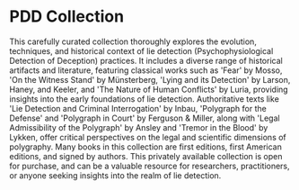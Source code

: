 # PDD Collection
This carefully curated collection thoroughly explores the evolution, techniques, and historical context of lie detection (Psychophysiological Detection of Deception) practices. It includes a diverse range of historical artifacts and literature, featuring classical works such as 'Fear' by Mosso, 'On the Witness Stand' by Münsterberg, 'Lying and its Detection' by Larson, Haney, and Keeler, and 'The Nature of Human Conflicts' by Luria, providing insights into the early foundations of lie detection. Authoritative texts like 'Lie Detection and Criminal Interrogation' by Inbau, 'Polygraph for the Defense' and 'Polygraph in Court' by Ferguson & Miller, along with 'Legal Admissibility of the Polygraph' by Ansley and 'Tremor in the Blood' by Lykken, offer critical perspectives on the legal and scientific dimensions of polygraphy. Many books in this collection are first editions, first American editions, and signed by authors. This privately available collection is open for purchase, and can be a valuable resource for researchers, practitioners, or anyone seeking insights into the realm of lie detection.

